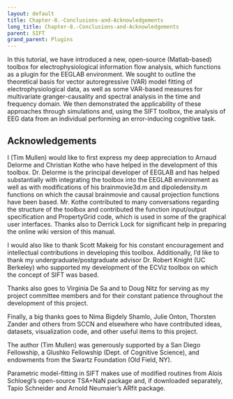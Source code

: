 ```yaml
---
layout: default
title: Chapter-8.-Conclusions-and-Acknowledgements
long_title: Chapter-8.-Conclusions-and-Acknowledgements
parent: SIFT
grand_parent: Plugins
---
```

In this tutorial, we have introduced a new, open-source (Matlab-based)
toolbox for electrophysiological information flow analysis, which
functions as a plugin for the EEGLAB environment. We sought to outline
the theoretical basis for vector autoregressive (VAR) model fitting of
electrophysiological data, as well as some VAR-based measures for
multivariate granger-causality and spectral analysis in the time and
frequency domain. We then demonstrated the applicability of these
approaches through simulations and, using the SIFT toolbox, the analysis
of EEG data from an individual performing an error-inducing cognitive
task.

## Acknowledgements

I (Tim Mullen) would like to first express my deep appreciation to Arnaud Delorme and
Christian Kothe who have helped in the development of this toolbox. Dr.
Delorme is the principal developer of EEGLAB and has helped
substantially with integrating the toolbox into the EEGLAB environment
as well as with modifications of his brainmovie3d.m and dipoledensity.m
functions on which the causal brainmovie and causal projection functions
have been based. Mr. Kothe contributed to many conversations regarding
the structure of the toolbox and contributed the function input/output
specification and PropertyGrid code, which is used in some of the
graphical user interfaces. Thanks also to Derrick Lock for significant
help in preparing the online wiki version of this manual.


I would also like to thank Scott Makeig for his constant encouragement
and intellectual contributions in developing this toolbox. Additionally,
I’d like to thank my undergraduate/postgraduate advisor Dr. Robert
Knight (UC Berkeley) who supported my development of the ECViz toolbox
on which the concept of SIFT was based.


Thanks also goes to Virginia De Sa and to Doug Nitz for serving as my
project committee members and for their constant patience throughout the
development of this project.


Finally, a big thanks goes to Nima Bigdely Shamlo, Julie Onton, Thorsten
Zander and others from SCCN and elsewhere who have contributed ideas,
datasets, visualization code, and other useful items to this project.


The author (Tim Mullen) was generously supported by a San Diego
Fellowship, a Glushko Fellowship (Dept. of Cognitive Science), and
endowments from the Swartz Foundation (Old Field, NY).


Parametric model-fitting in SIFT makes use of modified routines from
Alois Schloegl’s open-source TSA+NaN package and, if downloaded
separately, Tapio Schneider and Arnold Neumaier’s ARfit package.
